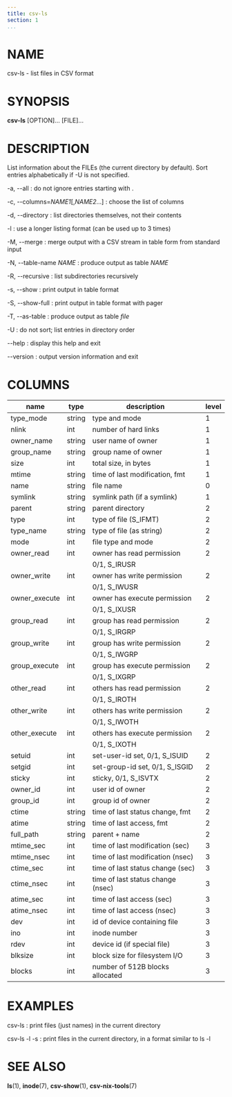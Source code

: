 ```yaml
---
title: csv-ls
section: 1
...
```


# NAME #

csv-ls - list files in CSV format

# SYNOPSIS #

**csv-ls** [OPTION]... [FILE]...

# DESCRIPTION #

List information about the FILEs (the current directory by default).
Sort entries alphabetically if -U is not specified.

-a, --all
:   do not ignore entries starting with .

-c, --columns=*NAME1*[,*NAME2*...]
:   choose the list of columns

-d, --directory
:   list directories themselves, not their contents

-l
:   use a longer listing format (can be used up to 3 times)

-M, --merge
:   merge output with a CSV stream in table form from standard input

-N, --table-name *NAME*
:   produce output as table *NAME*

-R, --recursive
:   list subdirectories recursively

-s, --show
:   print output in table format

-S, --show-full
:   print output in table format with pager

-T, --as-table
:   produce output as table *file*

-U
:   do not sort; list entries in directory order

--help
:   display this help and exit

--version
:   output version information and exit

# COLUMNS #

| name          | type   | description                       | level |
|---------------|--------|-----------------------------------|-------|
| type_mode     | string | type and mode                     | 1     |
| nlink         | int    | number of hard links              | 1     |
| owner_name    | string | user name of owner                | 1     |
| group_name    | string | group name of owner               | 1     |
| size          | int    | total size, in bytes              | 1     |
| mtime         | string | time of last modification, fmt    | 1     |
| name          | string | file name                         | 0     |
| symlink       | string | symlink path (if a symlink)       | 1     |
| parent        | string | parent directory                  | 2     |
| type          | int    | type of file (S_IFMT)             | 2     |
| type_name     | string | type of file (as string)          | 2     |
| mode          | int    | file type and mode                | 2     |
| owner_read    | int    | owner has read permission         | 2     |
|               |        | 0/1, S_IRUSR                      |       |
| owner_write   | int    | owner has write permission        | 2     |
|               |        | 0/1, S_IWUSR                      |       |
| owner_execute | int    | owner has execute permission      | 2     |
|               |        | 0/1, S_IXUSR                      |       |
| group_read    | int    | group has read permission         | 2     |
|               |        | 0/1, S_IRGRP                      |       |
| group_write   | int    | group has write permission        | 2     |
|               |        | 0/1, S_IWGRP                      |       |
| group_execute | int    | group has execute permission      | 2     |
|               |        | 0/1, S_IXGRP                      |       |
| other_read    | int    | others has read permission        | 2     |
|               |        | 0/1, S_IROTH                      |       |
| other_write   | int    | others has write permission       | 2     |
|               |        | 0/1, S_IWOTH                      |       |
| other_execute | int    | others has execute permission     | 2     |
|               |        | 0/1, S_IXOTH                      |       |
| setuid        | int    | set-user-id set, 0/1, S_ISUID     | 2     |
| setgid        | int    | set-group-id set, 0/1, S_ISGID    | 2     |
| sticky        | int    | sticky, 0/1, S_ISVTX              | 2     |
| owner_id      | int    | user id of owner                  | 2     |
| group_id      | int    | group id of owner                 | 2     |
| ctime         | string | time of last status change, fmt   | 2     |
| atime         | string | time of last access, fmt          | 2     |
| full_path     | string | parent + name                     | 2     |
| mtime_sec     | int    | time of last modification (sec)   | 3     |
| mtime_nsec    | int    | time of last modification (nsec)  | 3     |
| ctime_sec     | int    | time of last status change (sec)  | 3     |
| ctime_nsec    | int    | time of last status change (nsec) | 3     |
| atime_sec     | int    | time of last access (sec)         | 3     |
| atime_nsec    | int    | time of last access (nsec)        | 3     |
| dev           | int    | id of device containing file      | 3     |
| ino           | int    | inode number                      | 3     |
| rdev          | int    | device id (if special file)       | 3     |
| blksize       | int    | block size for filesystem I/O     | 3     |
| blocks        | int    | number of 512B blocks allocated   | 3     |

# EXAMPLES #

csv-ls
:   print files (just names) in the current directory

csv-ls -l -s
:   print files in the current directory, in a format similar to ls -l

# SEE ALSO #

**ls**(1), **inode**(7), **csv-show**(1), **csv-nix-tools**(7)
